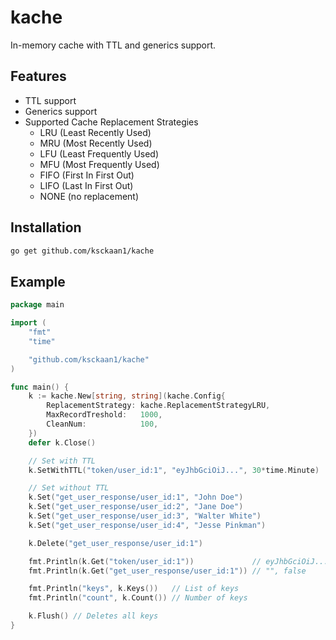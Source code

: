 # kache

In-memory cache with TTL and generics support.

## Features
- TTL support
- Generics support
- Supported Cache Replacement Strategies
  - LRU (Least Recently Used)
  - MRU (Most Recently Used)
  - LFU (Least Frequently Used)
  - MFU (Most Frequently Used)
  - FIFO (First In First Out)
  - LIFO (Last In First Out)
  - NONE (no replacement)

## Installation

```bash
go get github.com/ksckaan1/kache
```

## Example

```go
package main

import (
	"fmt"
	"time"

	"github.com/ksckaan1/kache"
)

func main() {
	k := kache.New[string, string](kache.Config{
		ReplacementStrategy: kache.ReplacementStrategyLRU,
		MaxRecordTreshold:   1000,
		CleanNum:            100,
	})
	defer k.Close()

	// Set with TTL
	k.SetWithTTL("token/user_id:1", "eyJhbGciOiJ...", 30*time.Minute)

	// Set without TTL
	k.Set("get_user_response/user_id:1", "John Doe")
	k.Set("get_user_response/user_id:2", "Jane Doe")
	k.Set("get_user_response/user_id:3", "Walter White")
	k.Set("get_user_response/user_id:4", "Jesse Pinkman")

	k.Delete("get_user_response/user_id:1")

	fmt.Println(k.Get("token/user_id:1"))             // eyJhbGciOiJ..., true
	fmt.Println(k.Get("get_user_response/user_id:1")) // "", false

	fmt.Println("keys", k.Keys())   // List of keys
	fmt.Println("count", k.Count()) // Number of keys

	k.Flush() // Deletes all keys
}

```